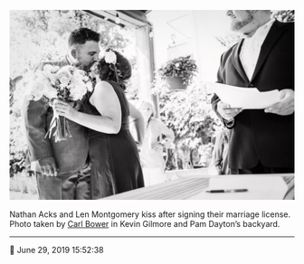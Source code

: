 ![Nathan Acks and Len Montgomery kiss](assets/a5bdbe61af95da3a787a7a4294137698.webp)

Nathan Acks and Len Montgomery kiss after signing their marriage license. Photo taken by [Carl Bower](http://carlbowerphotos.com/) in Kevin Gilmore and Pam Dayton’s backyard.

- - - -

📅 June 29, 2019 15:52:38
